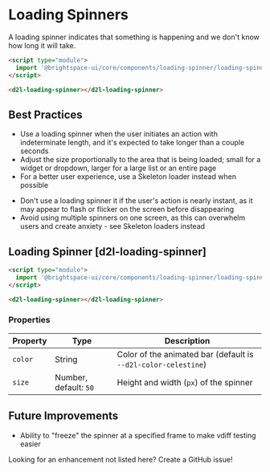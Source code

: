 # Loading Spinners

A loading spinner indicates that something is happening and we don't know how long it will take.

<!-- docs: demo name:d2l-loading-spinner sandboxTitle:'Loading Spinner' -->
```html
<script type="module">
  import '@brightspace-ui/core/components/loading-spinner/loading-spinner.js';
</script>

<d2l-loading-spinner></d2l-loading-spinner>
```

## Best Practices

<!-- docs: start best practices -->
<!-- docs: start dos -->
* Use a loading spinner when the user initiates an action with indeterminate length, and it's expected to take longer than a couple seconds
* Adjust the size proportionally to the area that is being loaded; small for a widget or dropdown, larger for a large list or an entire page
* For a better user experience, use a Skeleton loader instead when possible
<!-- docs: end dos -->

<!-- docs: start donts -->
* Don't use a loading spinner it if the user's action is nearly instant, as it may appear to flash or flicker on the screen before disappearing
* Avoid using multiple spinners on one screen, as this can overwhelm users and create anxiety - see Skeleton loaders instead
<!-- docs: end donts -->
<!-- docs: end best practices -->

## Loading Spinner [d2l-loading-spinner]

<!-- docs: demo code properties name:d2l-loading-spinner sandboxTitle:'Loading Spinner' -->
```html
<script type="module">
  import '@brightspace-ui/core/components/loading-spinner/loading-spinner.js';
</script>

<d2l-loading-spinner></d2l-loading-spinner>
```
<!-- docs: start hidden content -->

### Properties

| Property | Type | Description |
|--|--|--|
| `color` | String | Color of the animated bar (default is `--d2l-color-celestine`) |
| `size` | Number, default: `50` | Height and width (`px`) of the spinner |

## Future Improvements

- Ability to "freeze" the spinner at a specified frame to make vdiff testing easier

Looking for an enhancement not listed here? Create a GitHub issue!
<!-- docs: end hidden content -->
